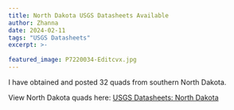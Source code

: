 ```yaml
---
title: North Dakota USGS Datasheets Available
author: Zhanna
date: 2024-02-11
tags: "USGS Datasheets"
excerpt: >-
  
featured_image: P7220034-Editcvx.jpg 
---
```


I have obtained and posted 32 quads from southern North Dakota.

View North Dakota quads here: [USGS Datasheets: North Dakota](/usgs-datasheets/north-dakota/)
